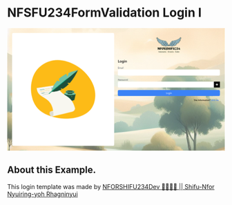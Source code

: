 # NFSFU234FormValidation Login I

![Banner](images/_example.png)

## About this Example.

This login template was made by [NFORSHIFU234Dev 🖤👨🏾‍💻 || Shifu-Nfor Nyuiring-yoh Rhagninyui](https://www.github.com/nforshifu234dev/)

